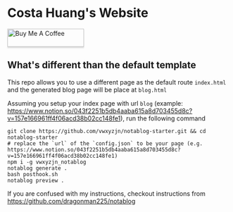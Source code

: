 # Costa Huang's Website

<a href="https://www.buymeacoffee.com/costa" target="_blank"><img src="https://www.buymeacoffee.com/assets/img/custom_images/orange_img.png" alt="Buy Me A Coffee" style="height: 41px !important;width: 174px !important;box-shadow: 0px 3px 2px 0px rgba(190, 190, 190, 0.5) !important;-webkit-box-shadow: 0px 3px 2px 0px rgba(190, 190, 190, 0.5) !important;" ></a>


## What's different than the default template

This repo allows you to use a different page as the default route `index.html` and the generated blog page will be place at `blog.html`

Assuming you setup your index page with url `blog` (example: https://www.notion.so/043f2251b5db4aaba615a8d703455d8c?v=157e166961ff4f06acd38b02cc148fe1), run the following command


```
git clone https://github.com/vwxyzjn/notablog-starter.git && cd notablog-starter
# replace the `url` of the `config.json` to be your page (e.g. https://www.notion.so/043f2251b5db4aaba615a8d703455d8c?v=157e166961ff4f06acd38b02cc148fe1)
npm i -g vwxyzjn_notablog
notablog generate .
bash posthook.sh
notablog preview .
```

If you are confused with my instructions, checkout instructions from https://github.com/dragonman225/notablog
